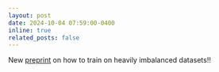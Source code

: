 ```yaml
---
layout: post
date: 2024-10-04 07:59:00-0400
inline: true
related_posts: false
---
```


New [preprint](https://arxiv.org/abs/2410.04579) on how to train on heavily imbalanced datasets!!
